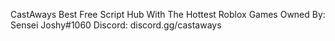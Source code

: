CastAways Best Free Script Hub With The Hottest Roblox Games
Owned By: Sensei Joshy#1060
Discord: discord.gg/castaways
